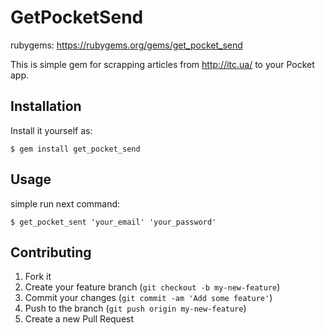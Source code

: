 # GetPocketSend

rubygems: https://rubygems.org/gems/get_pocket_send

This is simple gem for scrapping articles from http://itc.ua/ to your Pocket app.


## Installation

Install it yourself as:

    $ gem install get_pocket_send

## Usage

simple run next command:

    $ get_pocket_sent 'your_email' 'your_password'

## Contributing

1. Fork it
2. Create your feature branch (`git checkout -b my-new-feature`)
3. Commit your changes (`git commit -am 'Add some feature'`)
4. Push to the branch (`git push origin my-new-feature`)
5. Create a new Pull Request
